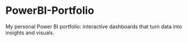 # PowerBI-Portfolio
My personal Power BI portfolio: interactive dashboards that turn data into insights and visuals.
